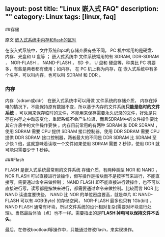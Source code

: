 layout: post
title: "Linux 嵌入式 FAQ"
description: ""
category: Linux
tags: [linux, faq]
---
##存储

原文 [嵌入式系统中内存和flash的区别](http://blog.csdn.net/liumw1203/article/details/4672581) 

在嵌入式系统中，文件系统和pc的存储介质有些不同。 PC 机中常用的是硬盘、内存、光盘和  U 盘等 ； 嵌入式系统中 文件系统常用的有  SDRAM, DDR-SDRAM ， NOR-FLASH ， NAND-FLASH ， SD 卡， U 盘和 硬盘等，种类比 PC 机要多，有些是两者都有使用；如内存，   在 PC 机上称为内存，在 嵌入式系统中有多个名字，可以叫内存，也可以叫 SDRAM 和 DDR 。

### 内存

内存（sdram或ddr）  在嵌入式系统中可以用做 文件系统的存储介质， 内存在掉电的情况下，不能保持原有数据不变，所以基于内存的文件系统**只能是临时的文件系统** ，可以用来保存临时的文件，不能用来保存需要永久记录的文件，好处是只存在内存之中动态变化，重起系统不会产生垃圾，而且SDRAM中的文件操作要比其它介质中的文件操作要快 。内存目前常用的有两种  SDRAM 和 DDR SDRAM ，使用 SDRAM 需要 CPU 提供 SDRAM 接口控制器，使用 DDR SDRAM 需要 CPU 提供 DDR SDRAM 接口控制器，两者最大的不同是 DDR SDRAM 比 SDRAM 至少快 1 倍，这就意味着读取一个文件如果使用 SDRAM 需要 2 秒钟，使用 DDR 就可能只需要少于 1 秒钟。

###Flash

FLASH 是嵌入式系统最常用的文件系统 存储介质，有两种类型  NOR 和 NAND ， NOR FLASH 可以直接进行读操作，但写操作是按块而不是按字节来进行，不能直接写，需要通过命令来做控制； NAND FLASH 即不能直接进行读操作，也不可以直接进行写，读写都是按块来进行，都需要通过命令来做控制。比较而言 NOR 比 NAND 读速度要快些， NAND 比 NOR 的单位密度要高，就是单片 IC NAND-FLASH 可以有 4GB(Byte) 的存储空间， NOR-FLASH 最多也只有 1Gb(bit) 。 NAND FLASH 通常有坏块，所以文件系统的设计相对复杂(需要对坏块进行处理)。当然最后体验（点）也不一样。需要指出的是**FLASH 掉电可以保持文件不丢失。**

最后，在修改bootload等操作中，只能通过修改flash，来实现操作。





